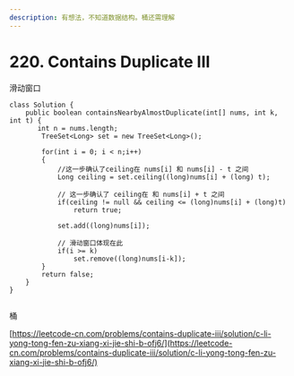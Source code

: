 ```yaml
---
description: 有想法，不知道数据结构。桶还需理解
---
```


# 220. Contains Duplicate III

滑动窗口

```
class Solution {
    public boolean containsNearbyAlmostDuplicate(int[] nums, int k, int t) {
       int n = nums.length;
        TreeSet<Long> set = new TreeSet<Long>();
        
        for(int i = 0; i < n;i++)
        {
            //这一步确认了ceiling在 nums[i] 和 nums[i] - t 之间
            Long ceiling = set.ceiling((long)nums[i] + (long) t);
            
            // 这一步确认了 ceiling在 和 nums[i] + t 之间
            if(ceiling != null && ceiling <= (long)nums[i] + (long)t)
                return true;
            
            set.add((long)nums[i]);
            
            // 滑动窗口体现在此
            if(i >= k)
                set.remove((long)nums[i-k]);
        }
        return false;
    }
}


```

桶

[https://leetcode-cn.com/problems/contains-duplicate-iii/solution/c-li-yong-tong-fen-zu-xiang-xi-jie-shi-b-ofj6/](https://leetcode-cn.com/problems/contains-duplicate-iii/solution/c-li-yong-tong-fen-zu-xiang-xi-jie-shi-b-ofj6/)
